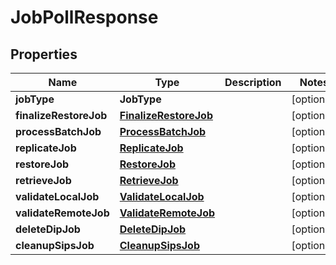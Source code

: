

# JobPollResponse


## Properties

Name | Type | Description | Notes
------------ | ------------- | ------------- | -------------
**jobType** | **JobType** |  |  [optional]
**finalizeRestoreJob** | [**FinalizeRestoreJob**](FinalizeRestoreJob.md) |  |  [optional]
**processBatchJob** | [**ProcessBatchJob**](ProcessBatchJob.md) |  |  [optional]
**replicateJob** | [**ReplicateJob**](ReplicateJob.md) |  |  [optional]
**restoreJob** | [**RestoreJob**](RestoreJob.md) |  |  [optional]
**retrieveJob** | [**RetrieveJob**](RetrieveJob.md) |  |  [optional]
**validateLocalJob** | [**ValidateLocalJob**](ValidateLocalJob.md) |  |  [optional]
**validateRemoteJob** | [**ValidateRemoteJob**](ValidateRemoteJob.md) |  |  [optional]
**deleteDipJob** | [**DeleteDipJob**](DeleteDipJob.md) |  |  [optional]
**cleanupSipsJob** | [**CleanupSipsJob**](CleanupSipsJob.md) |  |  [optional]



